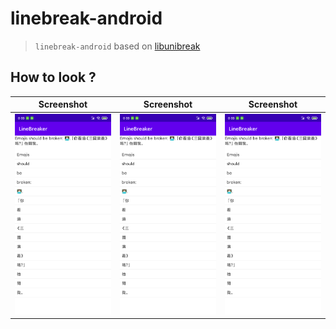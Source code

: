 # linebreak-android

> `linebreak-android` based on [libunibreak](https://github.com/adah1972/)

## How to look ?

| Screenshot               | Screenshot               | Screenshot               |
| ------------------------ | ------------------------ | ------------------------ |
| ![](art/screenshot1.png) | ![](art/screenshot1.png) | ![](art/screenshot1.png) |
